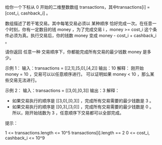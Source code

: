 给你一个下标从 0 开始的二维整数数组 transactions，其中transactions[i] = [cost_i, cashback_i] 。

数组描述了若干笔交易。其中每笔交易必须以 某种顺序 恰好完成一次。在任意一个时刻，你有一定数目的钱 money ，为了完成交易 i
，money >= cost_i 这个条件必须为真。执行交易后，你的钱数 money 变成 money - cost_i + cashback_i 。

请你返回 任意一种 交易顺序下，你都能完成所有交易的最少钱数 money 是多少。

示例 1：
输入：transactions = [[2,1],[5,0],[4,2]]
输出：10
解释：
刚开始 money = 10 ，交易可以以任意顺序进行。
可以证明如果 money < 10 ，那么某些交易无法进行。

示例 2：
输入：transactions = [[3,0],[0,3]]
输出：3
解释：

- 如果交易执行的顺序是 [[3,0],[0,3]] ，完成所有交易需要的最少钱数是 3 。
- 如果交易执行的顺序是 [[0,3],[3,0]] ，完成所有交易需要的最少钱数是 0 。
  所以，刚开始钱数为 3 ，任意顺序下交易都可以全部完成。

提示：

1 <= transactions.length <= 10^5
transactions[i].length == 2
0 <= cost_i, cashback_i <= 10^9

